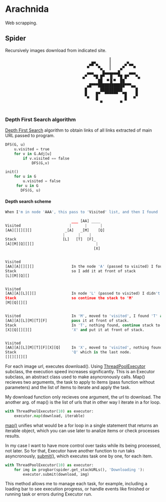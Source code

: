 # Arachnida

Web scrapping.

## Spider

Recursively images download from indicated site.

````
                                               ║
                                      ▄█▀▄     ║      ▄▀▄▄
                                     ▀    ▀▄   ║    ▄▀    ▀
                                     ▄▄▄    █▄▄▄▄▄▄█    ▄▄▄
                                   ▄▀   ▀█ █▀  ▐▌  ▀█ █▀   ▀▄
                                          ██  ▀▐▌▀  ██
                                     ▄█▀▀▀████████████▀▀▀▄▄
                                    █      ██████████      █
                                    █    █▀  ▀▀▀▀▀▀  ▀█    █
                                     ▀   █            █   ▀
                                           ▀        ▀
  
````

### Depth First Search algorithm

[Depth First Search](https://en.wikipedia.org/wiki/Depth-first_search) algorithm to obtain links of all links extracted of main URL passed to program.


````py
DFS(G, u)
    u.visited = true
    for v in G.Adj[u]
        if v.visited == false
            DFS(G,v)

init()
    for u in G
        u.visited = false
     for u in G
       DFS(G, u)
````

#### Depth search scheme


````py
When I'm in node 'AAA', this pass to 'Visited' list, and then I found 'A', 'M' and 'Q', that pass to 'Stack'.

                              ___ [AA] ____
Visited                      |      |      |
[AA][][][][]               _[A]   _[M]    [Q]
                          |      |    |
Stack                     [L]   [T]  [F]_
[A][M][Q][][]                            |
                                        [X]


Visited
[AA][A][][][]                 In the node 'A' (passed to visited) I found 'L',
Stack                         so I add it at front of stack
[L][M][Q][]


Visited
[AA][A][L][][]                In node 'L' (passed to visited) I didn't found anything
Stack                         so continue the stack to 'M'
[M][Q][][]


Visited                       In 'M', moved to 'visited', I found 'T' and 'F',
[AA][A][L][M][T][F]           pass it at front of stack.
Stack                         In 'T', nothing found, continue stack to 'F', where I found
[X][Q][][][]                  'X' and put it at front of stack.


Visited                     
[AA][A][L][M][T][F][X][Q]     In 'X', moved to 'visited', nothing found, and at final
Stack                         'Q' which is the last node.
[][][][][]                 

````

For each image url, executes download(). Using [ThreadPoolExecutor](https://docs.python.org/3/library/concurrent.futures.html#concurrent.futures.ThreadPoolExecutor) subclass, the execution speed increases significantly. This is an Executor subclass, an abstract class used to make asyncronously calls. Map() recieves two arguments, the task to apply to items (pass function without parameters) and the list of items to iterate and apply the task.

My download function only recieves one argument, the url to download. The another arg. of map() is the list of urls that in other way I iterate in a for loop.


````py
with ThreadPoolExecutor(10) as executor:
	executor.map(download, iterable)
````

[map()](https://docs.python.org/3/library/concurrent.futures.html#concurrent.futures.Executor.map) unifies what would be a for loop in a single statement that returns an iterable object, which you can use later to analize items or check processes results.

In my case I want to have more control over tasks while its being processed, not later. So for that, Executor have another function to run taks asyncronously, [submit()](https://docs.python.org/3/library/concurrent.futures.html#concurrent.futures.Executor.submit), which executes task one by one, for each item.


````py
with ThreadPoolExecutor(10) as executor:
    for img in progbar(spider.get_stackURLs(), 'Downloading '):
        executor.submit(download, img)
````

This method allows me to manage each task, for example, including a loading bar to see execution progress, or handle events like finished or running task or errors during Executor run.
